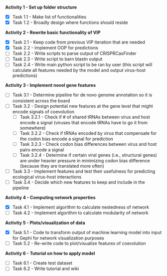 **Activity 1 - Set up folder structure**
- [x] Task 1.1 - Make list of functionalities
- [x] Task 1.2 - Broadly design where functions should reside 

**Activity 2 - Rewrite basic functionality of VIP**
- [x] Task 2.1 - Keep code from previous VIP iteration that are needed
- [x] Task 2.2 - Implement OOP for predictions
- [ ] Task 2.2 - Write scripts to parse output of CRISPRCasFinder
- [ ] Task 2.3 - Write script to barn blastn output
- [ ] Task 2.4 - Write main python script to be ran by user (this script will calculate all features needed by the model and output virus-host predictions) 

**Activity 3 - Implement novel gene features**
- [ ] Task 3.1 - Determine pipeline for de novo genome annotation so it is consistent across the board
- [ ] Task 3.2 - Design potential new features at the gene level that might encode signals of coevolution
	- [ ] Task 3.2.1 - Check if # of shared tRNAs between virus and host encode a signal (viruses that encode tRNAs have to go it from somewhere) 
	- [ ] Task 3.2.2 - Check if tRNAs encoded by virus that compensate for the codon bias encode a signal for prediction
	- [ ] Task 3.2.3 - Check codon bias differences between virus and host pairs encode a signal
	- [ ] Task 3.2.4 - Determine if certain viral genes (i.e., structural genes) are under heavier pressure in minimizing codon bias difference (because they are translated more often)
- [ ] Task 3.3 - Implement features and test their usefulness for predicting ecological virus-host interactions
- [ ] Task 3.4 - Decide which new features to keep and include in the pipeline 

**Activity 4 - Computing network properties**
- [x] Task 4.1 - Implement algorithm to calculate nestedness of network
- [ ] Task 4.2 - Implement algorithm to calculate modularity of network 

**Activity 5 - Plots/visualization of data**
- [x] Task 5.1 - Code to transform output of machine learning model into input for Gephi for network visualization purposes
- [ ] Task 5.2 - Re-write code to plot/visualize features of coevolution

**Activity 6 - Tutorial on how to apply model**
- [ ] Task 6.1 - Create test dataset
- [ ] Task 6.2 - Write tutorial and wiki
